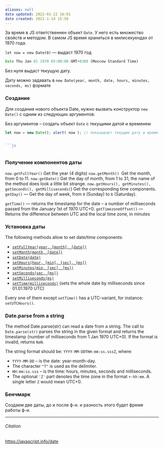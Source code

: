 ```yaml
---
aliases: null
date updated: 2022-01-22 16:01
date created: 2021-1-14 15:56
---
```


За время в JS ответственнен объект `Date`. У него есть множество свойств и методом. В самом JS время храниться в милисекуендах от  1970 года.

`let now = new Date(0)` —  выдаст 1970 год

```js
Date Thu Jan 01 1970 03:00:00 GMT+0300 (Moscow Standard Time)
```

Без нуля выдаст текущую дату.

Дату можно задавать в `new Date(year, month, date, hours, minutes, seconds, ms)` формате

### Создание

Для создания нового объекта Date, нужно вызвать конструктор `new Date()` с одним из следующих аргументов:

Без аргументов – создать объект `Date` с текущими датой и временем

````js
let now = new Date(); alert( now ); // показывает текущие дату и время


```js

````

```js
```

### Получение компонентов даты

`now.getFullYear()` Get the year (4 digits)
` now.getMonth()  `Get the month, from 0 to 11.
`now.getDate()` Get the day of month, from 1 to 31, the name of the method does look a little bit strange.
`now.getHours(), getMinutes(), getSeconds(), getMilliseconds(`) Get the corresponding time components.
`getDay()` — Get the day of week, from `0` (Sunday) to `6` (Saturday).

`getTime()` — returns the timestamp for the date – a number of milliseconds passed from the January 1st of 1970 UTC+0.
`getTimezoneOffset()` — Returns the difference between UTC and the local time zone, in minutes

### Установка даты

The following methods allow to set date/time components:

- [`setFullYear(year, [month], [date])`](https://developer.mozilla.org/en-US/docs/Web/JavaScript/Reference/Global_Objects/Date/setFullYear)
- [`setMonth(month, [date])`](https://developer.mozilla.org/en-US/docs/Web/JavaScript/Reference/Global_Objects/Date/setMonth)
- [`setDate(date)`](https://developer.mozilla.org/en-US/docs/Web/JavaScript/Reference/Global_Objects/Date/setDate)
- [`setHours(hour, [min], [sec], [ms])`](https://developer.mozilla.org/en-US/docs/Web/JavaScript/Reference/Global_Objects/Date/setHours)
- [`setMinutes(min, [sec], [ms])`](https://developer.mozilla.org/en-US/docs/Web/JavaScript/Reference/Global_Objects/Date/setMinutes)
- [`setSeconds(sec, [ms])`](https://developer.mozilla.org/en-US/docs/Web/JavaScript/Reference/Global_Objects/Date/setSeconds)
- [`setMilliseconds(ms)`](https://developer.mozilla.org/en-US/docs/Web/JavaScript/Reference/Global_Objects/Date/setMilliseconds)
- [`setTime(milliseconds)`](https://developer.mozilla.org/en-US/docs/Web/JavaScript/Reference/Global_Objects/Date/setTime) (sets the whole date by milliseconds since 01.01.1970 UTC)

Every one of them except `setTime()` has a UTC-variant, for instance: `setUTCHours()`.

### Date.parse from a string

The method Date.parse(str) can read a date from a string.
The call to `Date.parse(str)` parses the string in the given format and returns the timestamp (number of milliseconds from 1 Jan 1970 UTC+0). If the format is invalid, returns `NaN`.

The string format should be: `YYYY-MM-DDTHH:mm:ss.sssZ`, where:

- `YYYY-MM-DD` – is the date: year-month-day.
- The character `"T"` is used as the delimiter.
- `HH:mm:ss.sss` – is the time: hours, minutes, seconds and milliseconds.
- The optional `'Z'` part denotes the time zone in the format `+-hh:mm`. A single letter `Z` would mean UTC+0.

### Бенчмарк

Создаем две даты, до и после ф-и. и разность этого будет фремя работы ф-и.

---

###### Citation

<https://javascript.info/date>
